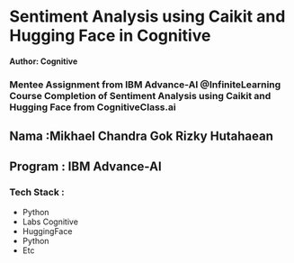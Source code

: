 
# Sentiment Analysis using Caikit and Hugging Face in Cognitive

#### Author: Cognitive

### Mentee Assignment from IBM Advance-AI @InfiniteLearning Course Completion of Sentiment Analysis using Caikit and Hugging Face from CognitiveClass.ai

## Nama :Mikhael Chandra Gok Rizky Hutahaean
## Program : IBM Advance-AI

### Tech Stack :
- Python
- Labs Cognitive
- HuggingFace
- Python
- Etc
